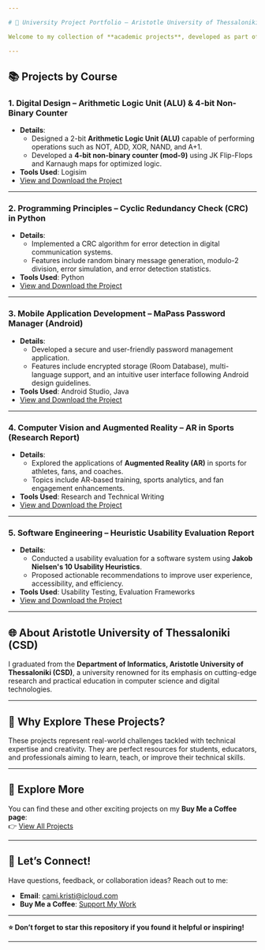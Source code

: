 ```yaml
---

# 🌟 University Project Portfolio – Aristotle University of Thessaloniki (CSD)  

Welcome to my collection of **academic projects**, developed as part of my coursework during my studies in **Computer Science** at the **Department of Informatics, Aristotle University of Thessaloniki (CSD)**. These projects showcase practical problem-solving, programming expertise, and innovative design across a variety of domains.

---
```


## 📚 Projects by Course  

### 1. **Digital Design – Arithmetic Logic Unit (ALU) & 4-bit Non-Binary Counter**  
   - **Details**:  
     - Designed a 2-bit **Arithmetic Logic Unit (ALU)** capable of performing operations such as NOT, ADD, XOR, NAND, and A+1.  
     - Developed a **4-bit non-binary counter (mod-9)** using JK Flip-Flops and Karnaugh maps for optimized logic.  
   - **Tools Used**: Logisim  
   - [View and Download the Project](https://buymeacoffee.com/tsamichrisj/e/334745)  

---

### 2. **Programming Principles – Cyclic Redundancy Check (CRC) in Python**  
   - **Details**:  
     - Implemented a CRC algorithm for error detection in digital communication systems.  
     - Features include random binary message generation, modulo-2 division, error simulation, and error detection statistics.  
   - **Tools Used**: Python  
   - [View and Download the Project](https://buymeacoffee.com/tsamichrisj/e/334741)  

---

### 3. **Mobile Application Development – MaPass Password Manager (Android)**  
   - **Details**:  
     - Developed a secure and user-friendly password management application.  
     - Features include encrypted storage (Room Database), multi-language support, and an intuitive user interface following Android design guidelines.  
   - **Tools Used**: Android Studio, Java  
   - [View and Download the Project](https://buymeacoffee.com/tsamichrisj/e/334735)  

---

### 4. **Computer Vision and Augmented Reality – AR in Sports (Research Report)**  
   - **Details**:  
     - Explored the applications of **Augmented Reality (AR)** in sports for athletes, fans, and coaches.  
     - Topics include AR-based training, sports analytics, and fan engagement enhancements.  
   - **Tools Used**: Research and Technical Writing  
   - [View and Download the Project](https://buymeacoffee.com/tsamichrisj/e/334537)  

---

### 5. **Software Engineering – Heuristic Usability Evaluation Report**  
   - **Details**:  
     - Conducted a usability evaluation for a software system using **Jakob Nielsen's 10 Usability Heuristics**.  
     - Proposed actionable recommendations to improve user experience, accessibility, and efficiency.  
   - **Tools Used**: Usability Testing, Evaluation Frameworks  
   - [View and Download the Project](https://buymeacoffee.com/tsamichrisj/e/334542)  

---

## 🌐 About Aristotle University of Thessaloniki (CSD)  
I graduated from the **Department of Informatics, Aristotle University of Thessaloniki (CSD)**, a university renowned for its emphasis on cutting-edge research and practical education in computer science and digital technologies.  

---

## 📢 Why Explore These Projects?  
These projects represent real-world challenges tackled with technical expertise and creativity. They are perfect resources for students, educators, and professionals aiming to learn, teach, or improve their technical skills.

---

## 🔗 Explore More  
You can find these and other exciting projects on my **Buy Me a Coffee page**:  
👉 [View All Projects](https://buymeacoffee.com/tsamichrisj/extras)  

---

## 📩 Let’s Connect!  
Have questions, feedback, or collaboration ideas? Reach out to me:  
- **Email**: [cami.kristi@icloud.com](mailto:cami.kristi@icloud.com)  
- **Buy Me a Coffee**: [Support My Work](https://buymeacoffee.com/tsamichrisj)  

---

**⭐ Don’t forget to star this repository if you found it helpful or inspiring!**

--- 
